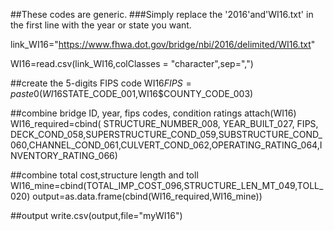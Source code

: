 ##These codes are generic.
###Simply replace the '2016'and'WI16.txt' in the first line with the year or state you want.





link_WI16="https://www.fhwa.dot.gov/bridge/nbi/2016/delimited/WI16.txt"

WI16=read.csv(link_WI16,colClasses = "character",sep=",")

##create the 5-digits FIPS code
WI16$FIPS=paste0(WI16$STATE_CODE_001,WI16$COUNTY_CODE_003)







##combine bridge ID, year, fips codes, condition ratings
attach(WI16)
WI16_required=cbind(
STRUCTURE_NUMBER_008,
YEAR_BUILT_027,
FIPS,
DECK_COND_058,SUPERSTRUCTURE_COND_059,SUBSTRUCTURE_COND_060,CHANNEL_COND_061,CULVERT_COND_062,OPERATING_RATING_064,INVENTORY_RATING_066)

##combine total cost,structure length and toll
WI16_mine=cbind(TOTAL_IMP_COST_096,STRUCTURE_LEN_MT_049,TOLL_020) 
output=as.data.frame(cbind(WI16_required,WI16_mine))



##output 
write.csv(output,file="myWI16")
